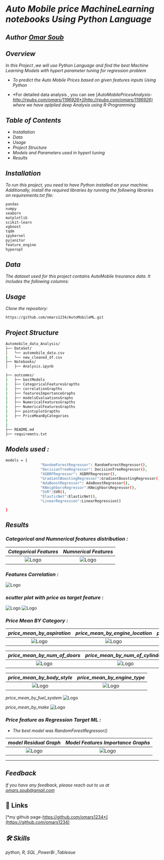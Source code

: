  
# *Auto Mobile price MachineLearning notebooks Using Python Language*

## *Author  [Omar Soub](https://github.com/omars1234)*

## *Overview*


*In this Project ,we will use Python Language and find the best Machine Learning Models with hypert parameter tuning for regression problem*

* *To predict the Auto Mobile Prices based on given features inputs Using Python*

* *For detailed data analysis , you can see [*AutoMobilePricesAnalysis-http://rpubs.com/omars/1196926*](http://rpubs.com/omars/1196926) where we have aplplied deep Analysis using R-Programming*



## *Table of Contents*

*  *Installation*  
*  *Data*  
*  *Usage*  
*  *Project Structure*  
*  *Models and Parameters used in hypert tuning*  
*  *Results*  

## *Installation*  
*To run this project, you need to have Python installed on your machine. Additionally, install the required libraries by running the following libraries on requirements.txt file:*

```bash
pandas
numpy
seaborn
matplotlib
scikit-learn
xgboost
tqdm
ipykernel
pyjanitor
feature_engine
hyperopt
```
## *Data*  
*The dataset used for this project contains AutoMobile Insurance data. It includes the following columns:*



## *Usage*

*Clone the repository:*


```bash
https://github.com/omars1234/AutoMobileML.git
```

## *Project Structure*

```bash
Automobile_data_Analysis/
├── DataSet/
│   └── automobile_data.csv
|   └── new_cleaned_df.csv   
├── Notebooks/
│   ├── Analysis.ipynb

├── outcomes/
|   ├── bestModels
|   ├── CategoricalFeaturesGrapths
|   ├── correlationGrapths
|   ├── featuresImportanceGraphs
|   ├── modelsEvaluationsGraphs
|   ├── NumericalFeaturesGrapths
|   ├── NumericalFeaturesGrapths
|   ├── pointsplotGrapths
|   ├── PriceMeanByCategories
|
|
├── README.md
├── requiremnts.txt
```

## *Models used :*  

```bash
models = {
                "RandomForestRegressor": RandomForestRegressor(),
                "DecisionTreeRegressor": DecisionTreeRegressor(),
                "XGBRFRegressor": XGBRFRegressor(),
                "GradientBoostingRegressor":GradientBoostingRegressor(),
                "AdaBoostRegressor": AdaBoostRegressor(),
                "KNeighborsRegressor":KNeighborsRegressor(),
                "SVR":SVR(),
                "ElasticNet":ElasticNet(),
                "LinearRegression":LinearRegression()

}
```

## *Results*

### *Categorical and Numnerical features distribution :*

*Categorical Features*             |  *Numnerical Features*
:-------------------------:|:-------------------------:
 ![Logo](outcomes/CategoricalFeaturesGrapths/plot_Categorical_Features.png)  |   ![Logo](outcomes/NumericalFeaturesGrapths/plot_Numerical_Features.png)

### *Features Correlation :*
![Logo](outcomes/correlationGrapths/plot_correlation_Features.png)

### *scutter plot with price as target feature :*
![Logo](outcomes/pointsplotGrapths/plot_pointsplot1_Features.png)
![Logo](outcomes/pointsplotGrapths/plot_pointsplot2_Features.png)

### *Price Mean BY Category :*

*price_mean_by_aspiration*     |  *price_mean_by_engine_location*  |  *price_mean_by_fuel_type*
:-------------------------:|:-------------------------:|:-------------------------:
 ![Logo](outcomes/PriceMeanByCategories/plot_price_mean_by_aspiration.png)  |   ![Logo](outcomes/PriceMeanByCategories/plot_price_mean_by_engine_location.png)  | ![Logo](outcomes/PriceMeanByCategories/plot_price_mean_by_fuel_type.png)


*price_mean_by_num_of_doors*     |  *price_mean_by_num_of_cylinders*  |  *price_mean_by_drive_wheels*
:-------------------------:|:-------------------------:|:-------------------------:
 ![Logo](outcomes/PriceMeanByCategories/plot_price_mean_by_num_of_doors.png)  |   ![Logo](outcomes/PriceMeanByCategories/plot_price_mean_by_num_of_cylinders.png)  | ![Logo](outcomes/PriceMeanByCategories/plot_price_mean_by_drive_wheels.png)

*price_mean_by_body_style* | *price_mean_by_engine_type* |
 :-------------------------:|:-------------------------:
 ![Logo](outcomes/PriceMeanByCategories/plot_price_mean_by_body_style.png) |  ![Logo](outcomes/PriceMeanByCategories/plot_price_mean_by_engine_type.png) 

*price_mean_by_fuel_system*
 ![Logo](outcomes/PriceMeanByCategories/plot_price_mean_by_fuel_system.png) 

*price_mean_by_make*
 ![Logo](outcomes/PriceMeanByCategories/plot_price_mean_by_make.png) 


### *Price feature as Regression Target ML :*

* *The best model was RandomForestRegressor()*


*model Residual Graph*     |  *Model Features Importance Graphs*
:-------------------------:|:-------------------------:
 ![Logo](outcomes/modelsEvaluationsGraphs/plot_BestModel_Residual.png)  |   ![Logo](outcomes/featuresImportanceGraphs/price_featureImportanc.png)

 ----------------------------------------

## *Feedback*

*If you have any feedback, please reach out to us at omars.soub@gmail.com*

## 🔗 Links

[*my github page-https://github.com/omars1234*](https://github.com/omars1234)

## *🛠 Skills*
*python, R, SQL ,PowerBi ,Tableaue*
